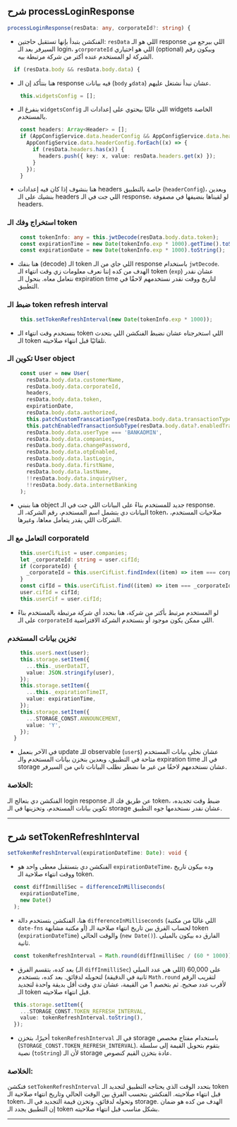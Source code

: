 
## شرح processLoginResponse

```typescript
processLoginResponse(resData: any, corporateId?: string) {
```

- الفنكشن بتبدأ بإنها تستقبل حاجتين: `resData` اللي هو الـ response اللي بيرجع من السيرفر بعد الـ login، و`corporateId` اللي هو اختياري (optional) وبيكون رقم الشركة لو المستخدم عنده أكتر من شركة مرتبطة بيه.

```typescript
  if (resData.body && resData.body.data) {
```

- هنا بنتأكد إن الـ response فيه بيانات (`body` و`data`) عشان نبدأ نشتغل عليهم.

```typescript
    this.widgetsConfig = [];
```

- بنفرغ الـ `widgetsConfig` اللي غالبًا بيحتوي على إعدادات الـ widgets الخاصة بالمستخدم.

```typescript
    const headers: Array<Header> = [];
    if (AppConfigService.data.headerConfig && AppConfigService.data.headerConfig.length > 0) {
      AppConfigService.data.headerConfig.forEach((x) => {
        if (resData.headers.has(x)) {
          headers.push({ key: x, value: resData.headers.get(x) });
        }
      });
    }
```

- هنا بنشوف إذا كان فيه إعدادات headers خاصة بالتطبيق (`headerConfig`)، وبعدين بنشيك على الـ headers اللي جت في الـ response، لو لقيناها بنضيفها في مصفوفة headers.

### استخراج وفك الـ token

```typescript
    const tokenInfo: any = this.jwtDecode(resData.body.data.token);
    const expirationTime = new Date(tokenInfo.exp * 1000).getTime().toString();
    const expirationDate = new Date(tokenInfo.exp * 1000).toString();
```

- هنا بنفك (decode) الـ token اللي جاي من الـ response باستخدام `jwtDecode`. الهدف من كده إننا نعرف معلومات زي وقت انتهاء الـ token (`exp`) عشان نقدر نتعامل معاه. بنحول الـ expiration time لتاريخ ووقت نقدر نستخدمهم لاحقًا في التطبيق.

### ضبط الـ token refresh interval

```typescript
    this.setTokenRefreshInterval(new Date(tokenInfo.exp * 1000));
```

- بنستخدم وقت انتهاء الـ token اللي استخرجناه عشان نضبط الفنكشن اللي بتحدث الـ token تلقائيًا قبل انتهاء صلاحيته.

### تكوين الـ User object

```typescript
    const user = new User(
      resData.body.data.customerName,
      resData.body.data.corporateId,
      headers,
      resData.body.data.token,
      expirationDate,
      resData.body.data.authorized,
      this.patchCustomTranscationType(resData.body.data.transactionTypes),
      this.patchEnabledTransactionSubType(resData.body.data?.enabledTransactionSubType),
      resData.body.data.userType === 'BANKADMIN',
      resData.body.data.companies,
      resData.body.data.changePassword,
      resData.body.data.otpEnabled,
      resData.body.data.lastLogin,
      resData.body.data.firstName,
      resData.body.data.lastName,
      !!resData.body.data.inquiryUser,
      !!resData.body.data.internetBanking
    );
```

- هنا بنبني object جديد للمستخدم بناءً على البيانات اللي جت في الـ response. البيانات دي بتشمل اسم المستخدم، رقم الشركة، الـ token، صلاحيات المستخدم، الشركات اللي يقدر يتعامل معاها، وغيرها. 

### التعامل مع الـ corporateId

```typescript
    this.userCifList = user.companies;
    let _corporateId: string = user.cifId;
    if (corporateId) {
      _corporateId = this.userCifList.findIndex((item) => item === corporateId) > -1 ? corporateId : user.cifId;
    }
    const cifId = this.userCifList.find((item) => item === _corporateId) || this.userCifList[0];
    user.cifId = cifId;
    this.userCif = user.cifId;
```

- لو المستخدم مرتبط بأكتر من شركة، هنا بنحدد أي شركة مرتبطة بالمستخدم بناءً على الـ `corporateId` اللي ممكن يكون موجود أو بنستخدم الشركة الافتراضية.

### تخزين بيانات المستخدم

```typescript
    this.user$.next(user);
    this.storage.setItem({
      ...this._userDataIT,
      value: JSON.stringify(user),
    });
    this.storage.setItem({
      ...this._expirationTimeIT,
      value: expirationTime,
    });
    this.storage.setItem({
      ...STORAGE_CONST.ANNOUNCEMENT,
      value: 'Y',
    });
  }
```

- في الآخر بنعمل update للـ observable (`user$`) عشان نخلي بيانات المستخدم متاحة في التطبيق، وبعدين بنخزن بيانات المستخدم والـ expiration time في الـ storage عشان نستخدمهم لاحقًا من غير ما نضطر نطلب البيانات تاني من السيرفر.

### الخلاصة:
الفنكشن دي بتعالج الـ login response عن طريق فك الـ token، ضبط وقت تجديده، تكوين بيانات المستخدم، وتخزينها في الـ storage عشان نقدر نستخدمها جوه التطبيق.


------------------------------------------------------------------------------------------------------------------------------------------------------------------------------------------


## شرح setTokenRefreshInterval

```typescript
setTokenRefreshInterval(expirationDateTime: Date): void {
```

- الفنكشن دي بتستقبل معطى واحد هو `expirationDateTime`، وده بيكون تاريخ ووقت انتهاء صلاحية الـ token.

```typescript
  const diffInmilliSec = differenceInMilliseconds(
    expirationDateTime,
    new Date()
  );
```

- هنا، الفنكشن بتستخدم دالة `differenceInMilliseconds` (اللي غالبًا من مكتبة `date-fns` أو مكتبة مشابهة) لحساب الفرق بين تاريخ انتهاء صلاحية الـ token (`expirationDateTime`) والوقت الحالي (`new Date()`). الفارق ده بيكون بالميلي ثانية.

```typescript
  const tokenRefreshInterval = Math.round(diffInmilliSec / (60 * 1000)) - 1;
```

- بعد كده، بتقسم الفرق (الـ `diffInmilliSec`) على 60,000 (اللي هي عدد الميلي ثانية في الدقيقة) لتحويله لدقائق. بعد كده، بتستخدم `Math.round` لتقريب الرقم لأقرب عدد صحيح. ثم بتخصم 1 من القيمة، عشان تدي وقت أقل بديقة واحدة لتجديد الـ token قبل انتهاء صلاحيته.

```typescript
  this.storage.setItem({
    ...STORAGE_CONST.TOKEN_REFRESH_INTERVAL,
    value: tokenRefreshInterval.toString(),
  });
```

- أخيرًا، بتخزن `tokenRefreshInterval` في الـ storage باستخدام مفتاح مخصص (`STORAGE_CONST.TOKEN_REFRESH_INTERVAL`). بتقوم بتحويل القيمة إلى سلسلة نصية (`toString`) لأن الـ storage عادة بتخزن القيم كنصوص.

### الخلاصة:

فنكشن `setTokenRefreshInterval` بتحدد الوقت الذي يحتاجه التطبيق لتجديد الـ token قبل انتهاء صلاحيته. الفنكشن بتحسب الفرق بين الوقت الحالي وتاريخ انتهاء صلاحية الـ token، وتحوله لدقائق، وتخزن قيمة التجديد في الـ storage. الهدف من كده هو ضمان إن التطبيق يجدد الـ token بشكل مناسب قبل انتهاء صلاحيته.

------------------------------------------------------------------------------------------------------------------------------------------------------------------------------------------
